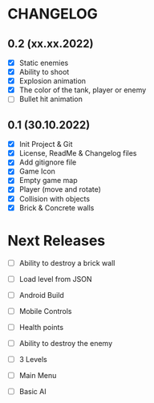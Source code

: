 # CHANGELOG

## 0.2 (xx.xx.2022)

- [x] Static enemies
- [x] Ability to shoot
- [x] Explosion animation
- [x] The color of the tank, player or enemy
- [ ] Bullet hit animation

## 0.1 (30.10.2022)

- [x] Init Project & Git
- [x] License, ReadMe & Changelog files
- [x] Add gitignore file
- [x] Game Icon
- [x] Empty game map
- [x] Player (move and rotate)
- [x] Collision with objects
- [x] Brick & Concrete walls

# Next Releases

- [ ] Ability to destroy a brick wall
- [ ] Load level from JSON

- [ ] Android Build
- [ ] Mobile Controls
- [ ] Health points
- [ ] Ability to destroy the enemy
- [ ] 3 Levels
- [ ] Main Menu
- [ ] Basic AI